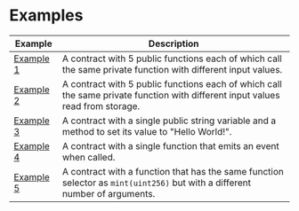 # Examples

| Example                 | Description                                                  |
| ----------------------- | ------------------------------------------------------------ |
| [Example 1](example_1/) | A contract with 5 public functions each of which call the same private function with different input values. |
| [Example 2](example_2/) | A contract with 5 public functions each of which call the same private function with different input values read from storage. |
| [Example 3](example_3/) | A contract with a single public string variable and a method to set its value to "Hello World!". |
| [Example 4](example_4)  | A contract with a single function that emits an event when called. |
| [Example 5](example_5)  | A contract with a function that has the same function selector as `mint(uint256)` but with a different number of arguments. |

